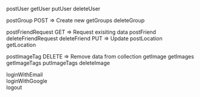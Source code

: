 
   postUser
   getUser
   putUser
   deleteUser

   postGroup                                               POST     =>   Create new
   getGroups
   deleteGroup

   postFriendRequest                                       GET      =>   Request exisiting data
   postFriend
   deleteFriendRequest
   deleteFriend
                                                           PUT      =>   Update
   postLocation              
   getLocation
   
   postImageTag                                            DELETE   =>   Remove data from collection
   getImage
   getImages
   getImageTags
   putImageTags
   deleteImage
   
   loginWithEmail          
   loginWithGoogle       
   logout                

